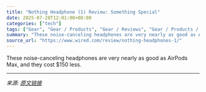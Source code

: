 ```yaml
---
title: "Nothing Headphone (1) Review: Something Special"
date: 2025-07-28T12:01:00+08:00
categories: ["tech"]
tags: ["Gear", "Gear / Products", "Gear / Reviews", "Gear / Products / Audio", "Gear / Products / Headphones", "Headphones", "audio", "Bluetooth", "review", "Reviews", "Shopping", "De Nada"]
summary: "These noise-canceling headphones are very nearly as good as AirPods Max, and they cost $150 less."
source_url: "https://www.wired.com/review/nothing-headphones-1/"
---
```


These noise-canceling headphones are very nearly as good as AirPods Max, and they cost $150 less.

---

*来源: [原文链接](https://www.wired.com/review/nothing-headphones-1/)*

